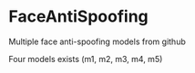 # FaceAntiSpoofing
Multiple face anti-spoofing models from github

Four models exists (m1, m2, m3, m4, m5)